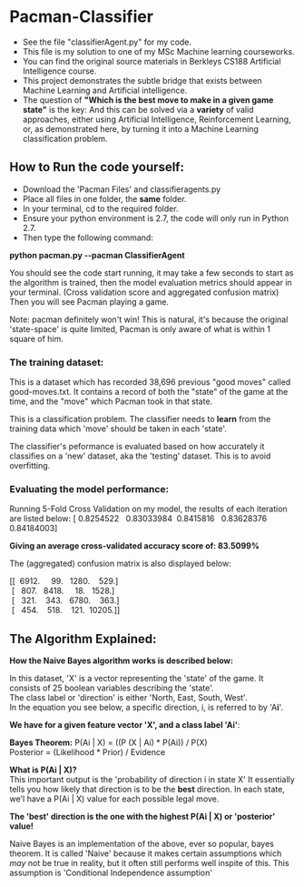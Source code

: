 # Pacman-Classifier
- See the file "classifierAgent.py" for my code. 
- This file is my solution to one of my MSc Machine learning courseworks. 
- You can find the original source materials in Berkleys CS188 Artificial Intelligence course. 
- This project demonstrates the subtle bridge that exists between Machine Learning and Artificial intelligence.
- The question of **"Which is the best move to make in a given game state"** is the key: And this can be solved via a **variety** of valid approaches, either using Artificial Intelligence, Reinforcement Learning, or, as demonstrated here, by turning it into a Machine Learning classification problem. 


## How to Run the code yourself:

- Download the 'Pacman Files' and classifieragents.py
- Place all files in one folder, the **same** folder.
- In your terminal, cd to the required folder.
- Ensure your python environment is 2.7, the code will only run in Python 2.7.
- Then type the following command:

**python pacman.py --pacman ClassifierAgent**

You should see the code start running, it may take a few seconds to start as the algorithm is trained, then the model evaluation metrics should appear in your terminal. (Cross validation score and aggregated confusion matrix)
Then you will see Pacman playing a game. 

Note: pacman definitely won't win! This is natural, it's because the original 'state-space' is quite limited, Pacman is only aware of what is within 1 square of him. 


### The training dataset:
This is a dataset which has recorded 38,696 previous "good moves" called good-moves.txt.
It contains a record of both the "state" of the game at the time, and the "move" which Pacman took in that state. 

This is a classification problem. The classifier needs to **learn** from the training data which 'move' should be taken in each 'state'.

The classifier's peformance is evaluated based on how accurately it classifies on a 'new'  dataset, aka the 'testing' dataset. 
This is to avoid overfitting.


### Evaluating the model performance:

Running 5-Fold Cross Validation on my model, the results of each iteration are listed below:
[ 0.8254522   0.83033984  0.8415816   0.83628376  0.84184003]

**Giving an average cross-validated accuracy score of: 83.5099%**

The (aggregated) confusion matrix is also displayed below:

[[  6912.     99.   1280.    529.] <br>
 [   807.   8418.     18.   1528.] <br>
 [   321.    343.   6780.    363.] <br>
 [   454.    518.    121.  10205.]]



## The Algorithm Explained:
**How the Naive Bayes algorithm works is described below:**

In this dataset, 'X' is a vector representing the 'state' of the game. It consists of 25 boolean variables describing the 'state'. <br>
The class label or 'direction' is either 'North, East, South, West'. <br>
In the equation you see below, a specific direction, i, is referred to by 'A**i**'. 

**We have for a given feature vector 'X', and a class label 'Ai'**:

**Bayes Theorem:** P(Ai | X) = ((P (X | Ai) * P(Ai)) / P(X) <br>
				   Posterior = (Likelihood * Prior) /  Evidence


**What is P(Ai | X)?** <br>
This important output is the 'probability of direction i in state X'
It essentially tells you how likely that direction is to be the **best** direction. 
In each state, we'l have a P(Ai | X) value for each possible legal move.

**The 'best' direction is the one with the highest P(Ai | X) or 'posterior' value!** <br>

Naive Bayes is an implementation of the above, ever so popular, bayes theorem. It is called 'Naive' because it makes certain assumptions which *may* not be true in reality, but it often still performs well inspite of this. 
This assumption is 'Conditional Independence assumption'


















